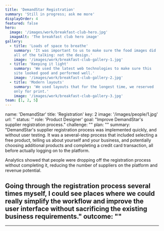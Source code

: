 ```yaml
---
title: 'DemandStar Registration'
summary: 'Still in progress; ask me more'
displayOrder: 4
featured: false
hero:
  image: '/images/work/breakfast-club-hero.jpg'
  imageAlt: 'The breakfast club hero image'
gallery:
  - title: 'Loads of space to breathe'
    summary: 'It was important to us to make sure the food images did
    all of the talking: not the design.'
    image: '/images/work/breakfast-club-gallery-1.jpg'
  - title: 'Keeping it light'
    summary: 'We used the latest web technologies to make sure this
    site looked good and performed well.'
    image: '/images/work/breakfast-club-gallery-2.jpg'
  - title: 'Modern layouts'
    summary: 'We used layouts that for the longest time, we reserved
    only for print.'
    image: '/images/work/breakfast-club-gallery-3.jpg'
team: [1, 2, 5]
---
```

name: 'DemandStar'
title: 'Registration'
key: 2
image: '/images/people/1.jpg'
url: ''
status: ''
role: 'Product Designer'
goal: "Improve DemandStar's supplier registration process."
challenge: ""
plan: ""
summary: "DemandStar's supplier registration process was implemented quickly, and without user testing. It was a several-step process that included selecting a free product, telling us about yourself and your business, and potentially choosing additional products and completing a credit card transaction, all before actually logging on to the platform.

Analytics showed that people were dropping off the registration process without completing it, reducing the number of suppliers on the platform and revenue potential.

Going through the registration process several times myself, I could see places where we could really simplify the workflow and improve the user interface without sacrificing the existing business requirements."
outcome: ""
---

---
